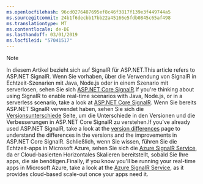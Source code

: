 ```yaml
---
ms.openlocfilehash: 96cd0276487695ef8c46f3817f139e3f449744a5
ms.sourcegitcommit: 24b1f6decbb17bb22a45166e5fdb0845c65af498
ms.translationtype: MT
ms.contentlocale: de-DE
ms.lasthandoff: 03/01/2019
ms.locfileid: "57041517"
---
```

> [!NOTE]
> <span data-ttu-id="74194-101">In diesem Artikel bezieht sich auf SignalR für ASP.NET.</span><span class="sxs-lookup"><span data-stu-id="74194-101">This article refers to ASP.NET SignalR.</span></span> <span data-ttu-id="74194-102">Wenn Sie vorhaben, über die Verwendung von SignalR in Echtzeit-Szenarien mit Java, Node.js oder in einem Szenario mit serverlosen, sehen Sie sich [ASP.NET Core SignalR](/aspnet/core/signalr/introduction).</span><span class="sxs-lookup"><span data-stu-id="74194-102">If you're thinking about using SignalR to enable real-time scenarios with Java, Node.js, or in a serverless scenario, take a look at [ASP.NET Core SignalR](/aspnet/core/signalr/introduction).</span></span> <span data-ttu-id="74194-103">Wenn Sie bereits ASP.NET SignalR verwendet haben, sehen Sie sich die [Versionsunterschiede](/aspnet/core/signalr/version-differences) Seite, um die Unterschiede in den Versionen und die Verbesserungen in ASP.NET Core SignalR zu verstehen.</span><span class="sxs-lookup"><span data-stu-id="74194-103">If you've already used ASP.NET SignalR, take a look at the [version differences](/aspnet/core/signalr/version-differences) page to understand the differences in the versions and the improvements in ASP.NET Core SignalR.</span></span> <span data-ttu-id="74194-104">Schließlich, wenn Sie wissen, führen Sie die Echtzeit-apps in Microsoft Azure, sehen Sie sich die [Azure SignalR Service](/azure/azure-signalr/signalr-overview), da er Cloud-basierten Horizontales Skalieren bereitstellt, sobald Sie Ihre apps, die sie benötigen.</span><span class="sxs-lookup"><span data-stu-id="74194-104">Finally, if you know you'll be running your real-time apps in Microsoft Azure, take a look at the [Azure SignalR Service](/azure/azure-signalr/signalr-overview), as it provides cloud-based scale-out once your apps need it.</span></span>